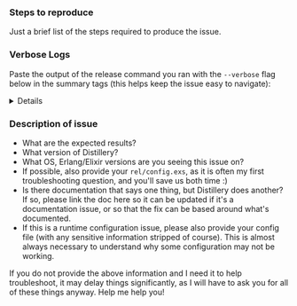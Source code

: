 ### Steps to reproduce

Just a brief list of the steps required to produce the issue.

### Verbose Logs

Paste the output of the release command you ran with the `--verbose` flag
below in the summary tags (this helps keep the issue easy to navigate):

<summary>
  <details>

```
# Put your logs here!
```

  </details>
</summary>

### Description of issue

- What are the expected results?
- What version of Distillery?
- What OS, Erlang/Elixir versions are you seeing this issue on?
- If possible, also provide your `rel/config.exs`, as it is often
  my first troubleshooting question, and you'll save us both time :)
- Is there documentation that says one thing, but Distillery does
  another? If so, please link the doc here so it can be updated if
  it's a documentation issue, or so that the fix can be based around
  what's documented.
- If this is a runtime configuration issue, please also provide your config file 
  (with any sensitive information stripped of course). This is almost
  always necessary to understand why some configuration may not be working.

If you do not provide the above information and I need it to help troubleshoot, it may delay things significantly,
as I will have to ask you for all of these things anyway. Help me help you!
